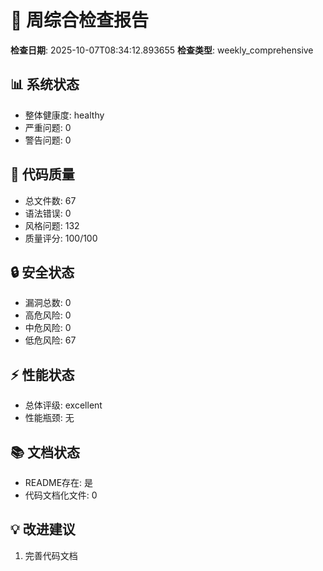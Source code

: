 # 📅 周综合检查报告

**检查日期**: 2025-10-07T08:34:12.893655
**检查类型**: weekly_comprehensive

## 📊 系统状态
- 整体健康度: healthy
- 严重问题: 0
- 警告问题: 0

## 📝 代码质量
- 总文件数: 67
- 语法错误: 0
- 风格问题: 132
- 质量评分: 100/100

## 🔒 安全状态
- 漏洞总数: 0
- 高危风险: 0
- 中危风险: 0
- 低危风险: 67

## ⚡ 性能状态
- 总体评级: excellent
- 性能瓶颈: 无

## 📚 文档状态
- README存在: 是
- 代码文档化文件: 0

## 💡 改进建议
1. 完善代码文档